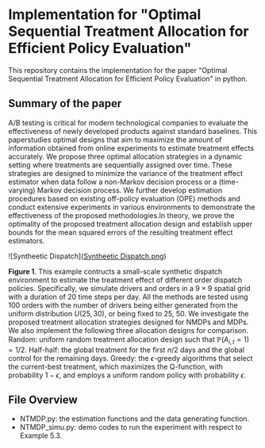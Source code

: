 # Implementation for "Optimal Sequential Treatment Allocation for Efficient Policy Evaluation"

This repository contains the implementation for the paper "Optimal Sequential Treatment Allocation for Efficient Policy Evaluation" in python.

## Summary of the paper

A/B testing is critical  for modern technological companies to evaluate the effectiveness of newly developed products against standard baselines. This paperstudies optimal designs that aim to maximize the amount of information obtained from online experiments to estimate treatment effects accurately. We propose three optimal allocation strategies in a dynamic setting where treatments are sequentially assigned over time. These strategies are designed to minimize the variance of the treatment effect estimator when data follow a non-Markov decision process or a (time-varying) Markov decision process. We further develop estimation procedures based on existing off-policy evaluation (OPE) methods and conduct extensive experiments in various environments to demonstrate the effectiveness of the proposed methodologies.In theory, we prove the optimality of the proposed treatment allocation design and establish upper bounds for the mean squared errors of the resulting treatment effect estimators. 

![Syntheetic Dispatch]([Syntheetic Dispatch.png](https://github.com/tingstat/NTMDP_experimental_design/blob/main/Syntheetic%20Dispatch.png))

**Figure 1**. This example contructs a  small-scale synthetic dispatch environment to estimate the treatment effect of different order dispatch policies. Specifically, we simulate drivers and orders in a $9 \times 9$ spatial grid with a duration of 20 time steps per day. All the methods are tested using 100 orders with the number of drivers being either generated from the uniform distribution $U(25, 30)$, or being fixed to 25, 50.  We investigate the proposed treatment allocation strategies designed for NMDPs and MDPs. We also implement the following three allocation designs for comparison. Random: uniform random treatment allocation design such that $\mathbb{P}(A_{i,t} = 1) = 1/2$. Half-half: the global treatment for the first $n/2$ days and the global control for the remaining days. Greedy: the $\epsilon$-greedy algorithms that select the current-best treatment, which maximizes the Q-function, with probability $1 - \epsilon$, and employs a uniform random policy with probability $\epsilon$.

## File Overview

- NTMDP.py: the estimation functions and the data generating function.
- NTMDP_simu.py: demo codes to run the experiment with respect to Example 5.3.
